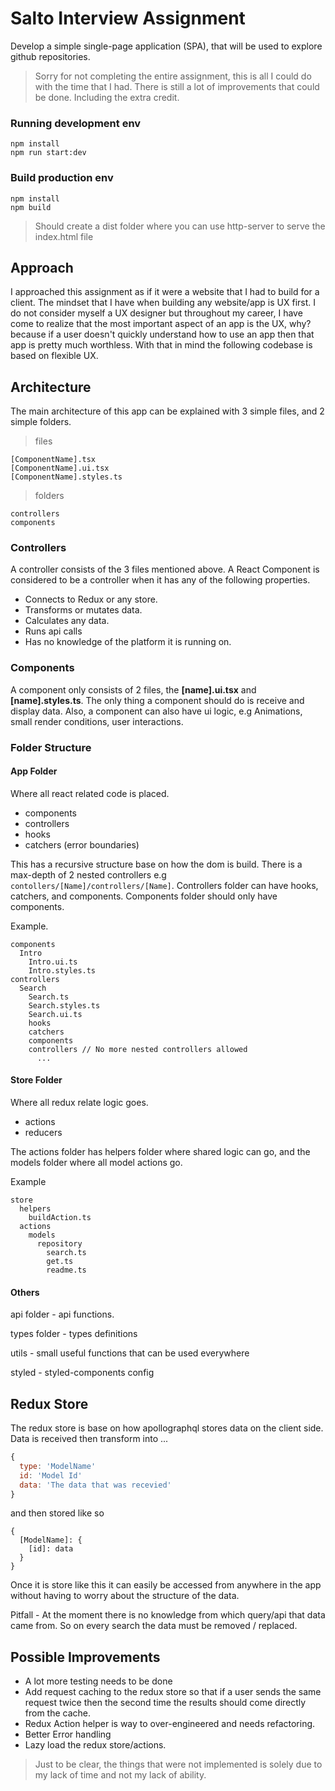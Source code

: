 # Salto Interview Assignment

Develop a simple single-page application (SPA), that will be used to explore github
repositories.

> Sorry for not completing the entire assignment, this is all I could do with the time that I had. There is still a lot of improvements that could be done. Including the extra credit.

### Running development env
```
npm install
npm run start:dev
```

### Build production env
```
npm install
npm build
```
> Should create a dist folder where you can use http-server to serve the index.html file

## Approach
I approached this assignment as if it were a website that I had to build for a client. The mindset that I have when building any website/app is UX first. I do not consider myself a UX designer but throughout my career, I have come to realize that the most important aspect of an app is the UX, why? because if a user doesn't quickly understand how to use an app then that app is pretty much worthless. With that in mind the following codebase is based on flexible UX.


## Architecture

The main architecture of this app can be explained with 3 simple files, and 2 simple folders.

> files
```
[ComponentName].tsx
[ComponentName].ui.tsx
[ComponentName].styles.ts
```

> folders
```
controllers
components
```

### Controllers
A controller consists of the 3 files mentioned above. A React Component is considered to be a controller when it has any of the following properties.

* Connects to Redux or any store.
* Transforms or mutates data.
* Calculates any data.
* Runs api calls
* Has no knowledge of the platform it is running on.


### Components
A component only consists of 2 files, the **[name].ui.tsx** and **[name].styles.ts**.
The only thing a component should do is receive and display data. Also, a component can also have ui logic, e.g Animations, small render conditions, user interactions.

### Folder Structure

#### App Folder
Where all react related code is placed.

 * components
 * controllers
 * hooks
 * catchers (error boundaries)

This has a recursive structure base on how the dom is build. There is a max-depth of 2 nested controllers e.g `contollers/[Name]/controllers/[Name]`. Controllers folder can have hooks, catchers, and components. Components folder should only have components.

Example.

```
components
  Intro
    Intro.ui.ts
    Intro.styles.ts
controllers
  Search
    Search.ts
    Search.styles.ts
    Search.ui.ts
    hooks
    catchers
    components
    controllers // No more nested controllers allowed
      ...
```

#### Store Folder
Where all redux relate logic goes.

* actions
* reducers

The actions folder has helpers folder where shared logic can go, and the models folder where all model actions go.

Example
```
store
  helpers
    buildAction.ts
  actions
    models
      repository
        search.ts
        get.ts
        readme.ts
```

#### Others
api folder - api functions.

types folder - types definitions

utils - small useful functions that can be used everywhere

styled - styled-components config


## Redux Store
The redux store is base on how apollographql stores data on the client side.
Data is received then transform into ...

```javascript
{
  type: 'ModelName'
  id: 'Model Id'
  data: 'The data that was recevied'
}
```

and then stored like so

```
{
  [ModelName]: {
    [id]: data
  }
}
```

Once it is store like this it can easily be accessed from anywhere in the app without having to worry about the structure of the data.

Pitfall - At the moment there is no knowledge from which query/api that data came from. So on every search the data must be removed / replaced.


## Possible Improvements

* A lot more testing needs to be done
* Add request caching to the redux store so that if a user sends the same request twice then the second time the results should come directly from the cache.
* Redux Action helper is way to over-engineered and needs refactoring.
* Better Error handling
* Lazy load the redux store/actions.


> Just to be clear, the things that were not implemented is solely due to my lack of time and not my lack of ability.
